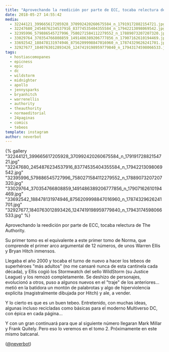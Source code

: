 ```yaml
---
title: "Aprovechando la reedición por parte de ECC, tocaba relectura de The Authority"
date: 2018-05-27 14:55:42
media: 
  - 32244121_399665617205928_370992420260675584_n_17919172882154721.jpg
  - 32247680_2454876234537916_83774535404355584_n_17942213098069542.jpg
  - 32395996_579886545727996_7580271584112279552_n_17889073207207320.jpg
  - 33029764_370354766808859_1491486389206777856_n_17907162610194469.jpg
  - 33692542_188478131974946_8756209998847016960_n_17874329626241701.jpg
  - 32927677_1840763012893426_1247419198959779840_n_17943174598066533.jpg
tags: 
  - hostiascomopanes
  - epicness
  - epic
  - dc
  - wildstorm
  - midnighter
  - apollo
  - jennysparks
  - bryanhitch
  - warrenellis
  - authority
  - theauthority
  - normaeditorial
  - 24paginas
  - comics
  - tebeos
template: instagram
author: neverbot
---
```


{% gallery "32244121_399665617205928_370992420260675584_n_17919172882154721.jpg" "32247680_2454876234537916_83774535404355584_n_17942213098069542.jpg" "32395996_579886545727996_7580271584112279552_n_17889073207207320.jpg" "33029764_370354766808859_1491486389206777856_n_17907162610194469.jpg" "33692542_188478131974946_8756209998847016960_n_17874329626241701.jpg" "32927677_1840763012893426_1247419198959779840_n_17943174598066533.jpg" %}

Aprovechando la reedición por parte de ECC, tocaba relectura de The Authority.

Su primer tomo es el equivalente a este primer tomo de Norma, que comprende el primer arco argumental de 12 números, de unos Warren Ellis y Bryan Hitch inmensos.

Llegaba el año 2000 y tocaba el turno de nuevo a hacer los tebeos de superhéroes "más adultos" (no me cansaré nunca de esta cantinela cada década), y Ellis cogió los Stormwatch del sello WildStorm (su Justice League) y los remozó completamente. Se deshizo de personajes, evolucionó a otros, puso a algunos nuevos en el "traje" de los anteriores... metió en la batidora un montón de palabrotas y algo de hiperviolencia explícita (magistralmente dibujada por Hitch) y ale, a vender.

Y lo cierto es que es un buen tebeo. Entretenido, con muchas ideas, algunas incluso recicladas como básicas para el moderno Multiverso DC, con épica en cada página...

Y con un gran continuará para que al siguiente número llegaran Mark Millar y Frank Quitely. Pero eso lo veremos en el tomo 2. Próximamente en este mismo batcanal.

([@neverbot](https://instagram.com/neverbot))
